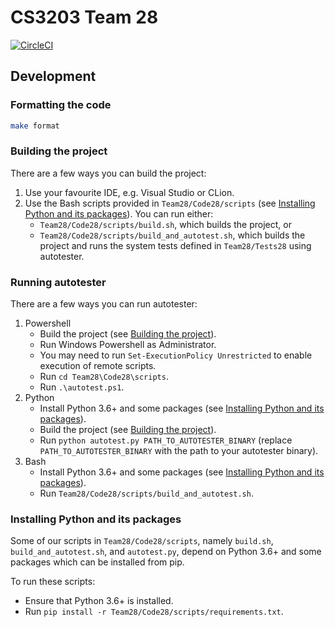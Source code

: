 # CS3203 Team 28

[![CircleCI](https://circleci.com/gh/nus-cs3203/20s2-cp-spa-team-28/tree/master.svg?style=shield&circle-token=0342347ca6fa1b3cda5dc5a6b871b511634e9da1)](https://app.circleci.com/pipelines/github/nus-cs3203/20s2-cp-spa-team-28?invite=true)

## Development

### Formatting the code
```bash
make format
```

### Building the project

There are a few ways you can build the project:
1. Use your favourite IDE, e.g. Visual Studio or CLion.
2. Use the Bash scripts provided in `Team28/Code28/scripts` (see [Installing Python and its packages](#installing-python-and-its-packages)). You can run either:
   - `Team28/Code28/scripts/build.sh`, which builds the project, or
   - `Team28/Code28/scripts/build_and_autotest.sh`, which builds the project and runs the system tests defined in `Team28/Tests28` using autotester.

### Running autotester

There are a few ways you can run autotester:
1. Powershell
   - Build the project (see [Building the project](#building-the-project)).
   - Run Windows Powershell as Administrator.
   - You may need to run `Set-ExecutionPolicy Unrestricted` to enable execution of remote scripts.
   - Run `cd Team28\Code28\scripts`.
   - Run `.\autotest.ps1`.
2. Python
   - Install Python 3.6+ and some packages (see [Installing Python and its packages](#installing-python-and-its-packages)).
   - Build the project (see [Building the project](#building-the-project)).
   - Run `python autotest.py PATH_TO_AUTOTESTER_BINARY` (replace `PATH_TO_AUTOTESTER_BINARY` with the path to your autotester binary).
3. Bash
   - Install Python 3.6+ and some packages (see [Installing Python and its packages](#installing-python-and-its-packages)).
   - Run `Team28/Code28/scripts/build_and_autotest.sh`.

### Installing Python and its packages

Some of our scripts in `Team28/Code28/scripts`, namely `build.sh`, `build_and_autotest.sh`, and `autotest.py`, depend on Python 3.6+ and some packages which can be installed from pip.

To run these scripts:
- Ensure that Python 3.6+ is installed.
- Run `pip install -r Team28/Code28/scripts/requirements.txt`.
